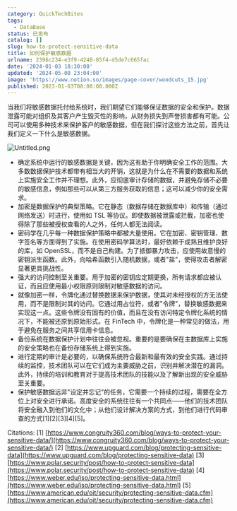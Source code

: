 ```yaml
---
category: QuickTechBites
tags:
  - DataBase
status: 已发布
catalog: []
slug: how-to-protect-sensitive-data
title: 如何保护敏感数据
urlname: 2396c234-e3f9-4248-85f4-d5de7c665fac
date: '2024-01-03 18:30:00'
updated: '2024-05-08 23:04:00'
image: 'https://www.notion.so/images/page-cover/woodcuts_15.jpg'
published: 2023-01-03T08:00:00.000Z
---
```


当我们将敏感数据托付给系统时，我们期望它们能够保证数据的安全和保护。数据泄露可能对组织及其客户产生毁灭性的影响，从财务损失到声誉损害都有可能。公司可以使用多种技术来保护客户的敏感数据，但在我们探讨这些方法之前，首先让我们定义一下什么是敏感数据。


![Untitled.png](https://prod-files-secure.s3.us-west-2.amazonaws.com/5d24fe63-e567-4804-86f9-9fdc62e13082/aa7e6578-50d6-4f37-a4e4-28071bd0fba3/Untitled.png?X-Amz-Algorithm=AWS4-HMAC-SHA256&X-Amz-Content-Sha256=UNSIGNED-PAYLOAD&X-Amz-Credential=ASIAZI2LB4665ZCMHNKA%2F20250204%2Fus-west-2%2Fs3%2Faws4_request&X-Amz-Date=20250204T053652Z&X-Amz-Expires=3600&X-Amz-Security-Token=IQoJb3JpZ2luX2VjEA0aCXVzLXdlc3QtMiJIMEYCIQDNYvGvttayOjae2vUb6aeX2i3Xbki936PvYR1Q5%2Bdt%2FAIhAJPFgpA2i5v6sOFwkYoM6Jf%2B8ZajjOB1%2Bx11YlRwb7KUKv8DCCYQABoMNjM3NDIzMTgzODA1IgyDFeu5BA0pDYZ8qtMq3ANgThdYz3LGrNCTmTPUcjLUGxcAmgy5%2FFSMJDaRc0dJiRzL%2B8GBAPJS04ulN9L6NnFa6CTKtYqRYryH%2BkBAosHtNKb1JUnu34g3PZ4Cya3a7GhtYoVZpNQ6GUSv1Qmc2NMz8KoNbEpVCoxDWN0%2FuV27%2FvVEUyqVsOad8nfC9rAtpsQNjoiFcuPXBCjJqPcAe2SlcOOB60JwlwK%2B9ZtUx7r3m8zDkOPg%2BotW1PJp%2BCoE0tTni6FM%2Bu8EyYjbaafbeZxwqIXxs6UwYD%2FePn3UFqzwqgZdJljhvs9lDGFQXcNvm%2F8%2FSFUu0U1YyyRLQLEHbFOnTsAIf9W1CGSa7HcNmFN2Bz6rgCaGIzonSnIwSzGB6VGbvsqyWJxYQDqfXP%2B4J%2FEpE3624eLxoXRNrDUjIvjTigFuEUz3XnIj6K10%2BgBrpRCUaDHDmcbrl3%2Fcf2znrVUEyALCkJ0vXWlGAjSYkuXOfWNmMQ43966PuO756x2jJioOjvzrPRptN5QjFz4kcK%2FhjcC5p8g71u95SdSu0ulB%2BhdCmMYRqGSUj%2B0ORelc4RcWx5IFI3333cjeqr9UfvYK36kgRRyLDdfkDyH3uoJtrAQqTCNxSxNDfTnIpSHGWeXEz5gPAJNcZfq0IjDnvoa9BjqkATy72znYytXtExhFRgx6z2PxuUNXEt1iK91R%2FZqQc1jeDqq6mmXpF4XPBmUKz8ffOjxPEgCKHplDXMLPb6ZG00EtFaul15JauDCz1VgSVCIkElJnrKz5awQPC0PSUa1LMZykkhpBcXqtZNTLdTdt4VDBTRxVM2wgDGinWVJHkFGI2%2FLR5KXJl%2BARNe%2F8lbjNnOgzSPNrtktZJorquGC8fDrPAt%2Bw&X-Amz-Signature=e01ccaa8cd95520b1021a6d50aa0e989565285f03a81954f6717b5d43d35d1dc&X-Amz-SignedHeaders=host&x-id=GetObject)

- 确定系统中运行的敏感数据是关键，因为这有助于你明确安全工作的范围。大多数数据保护技术都带有相当大的开销，这就是为什么在不需要的数据和系统上实施安全工作并不理想。此外，应彻底审计存储的数据，并避免存储不必要的敏感信息，例如那些可以从第三方服务获取的信息；这可以减少你的安全需求。
- 加密是数据保护的典型策略。它在静态（数据存储在数据库中）和传输（通过网络发送）时进行，使用如 TSL 等协议。即使数据被泄露或拦截，加密也使得除了那些被授权查看的人之外，任何人都无法阅读。
- 密码学在几乎每一种数据保护策略中都被大量使用。它在加密、密钥管理、数字签名等方面得到了实施。在使用密码学算法时，最好依赖于成熟且维护良好的库，如 OpenSSL，而不是自己构建。为了抵御暴力攻击，应使用故意慢的密钥派生函数。此外，向哈希函数引入随机数据，或者"盐"，使得攻击者解密显著更具挑战性。
- 强大的访问控制至关重要。用于加密的密钥应定期更换，所有请求都应被认证，而且应使用最小权限原则限制对敏感数据的访问。
- 就像加密一样，令牌化通过替换数据来保护数据，使其对未经授权的方无法使用，而不是限制对其的访问。它通过用占位符，或者"令牌"，替换敏感数据来实现这一点。这些令牌没有固有的价值，而且在没有访问特定令牌化系统的情况下，不能被还原到原始形式。在 FinTech 中，令牌化是一种常见的做法，用于避免在服务之间共享信用卡信息。
- 备份系统在数据保护计划中往往会被忽视。重要的是要确保在主数据库上实施的安全策略也在备份存储系统上得到实施。
- 进行定期的审计是必要的，以确保系统符合最新和最有效的安全实践。通过持续的监控，技术团队可以在它们成为主要威胁之前，识别并解决潜在的漏洞。此外，持续的培训和教育对于提高技术团队的技能以及了解新出现的安全威胁至关重要。
- 保护敏感数据远非"设定并忘记"的任务，它需要一个持续的过程，需要在全方位上对安全进行承诺。高度安全的系统往往有一个共同点——他们的技术团队将安全融入到他们的文化中；从他们设计解决方案的方式，到他们进行代码审查的方式[1][2][3][4][5]。

Citations:
[1] [https://www.congruity360.com/blog/ways-to-protect-your-sensitive-data/](https://www.congruity360.com/blog/ways-to-protect-your-sensitive-data/)
[2] [https://www.upguard.com/blog/protecting-sensitive-data](https://www.upguard.com/blog/protecting-sensitive-data)
[3] [https://www.polar.security/post/how-to-protect-sensitive-data](https://www.polar.security/post/how-to-protect-sensitive-data)
[4] [https://www.weber.edu/iso/protecting-sensitive-data.html](https://www.weber.edu/iso/protecting-sensitive-data.html)
[5] [https://www.american.edu/oit/security/protecting-sensitive-data.cfm](https://www.american.edu/oit/security/protecting-sensitive-data.cfm)

